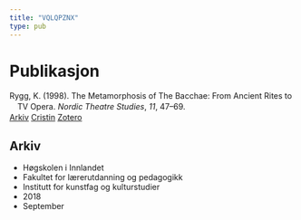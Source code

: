 ```yaml
---
title: "VQLQPZNX"
type: pub
---
```

<h1>Publikasjon</h1>
<article id="csl-bib-container-VQLQPZNX" class="csl-bib-container">
  <div class="csl-bib-body" style="line-height: 1.35; padding-left: 1em; text-indent:-1em;">
  <div class="csl-entry">Rygg, K. (1998). The Metamorphosis of The Bacchae: From Ancient Rites to TV Opera. <i>Nordic Theatre Studies</i>, <i>11</i>, 47&#x2013;69.</div>
</div>
  <div class="csl-bib-buttons">
    <a href="#taxonomy-article-VQLQPZNX" class="csl-bib-button">Arkiv</a>
    <a href="https://app.cristin.no/results/show.jsf?id=1612255" alt="Cristin URL" class="csl-bib-button">Cristin</a>
    <a href="http://zotero.org/groups/5402882/items/VQLQPZNX" alt="Zotero URL" class="csl-bib-button">Zotero</a>
  </div>
  <div id="csl-bib-meta-container-VQLQPZNX"></div>
</article>
<div id="csl-bib-meta-VQLQPZNX" class="csl-bib-meta">
  <article id="taxonomy-article-VQLQPZNX" class="taxonomy-article">
    <h1>Arkiv</h1>
    <ul>
      <li>Høgskolen i Innlandet</li>
      <li>Fakultet for lærerutdanning og pedagogikk</li>
      <li>Institutt for kunstfag og kulturstudier</li>
      <li>2018</li>
      <li>September</li>
    </ul>
  </article>
</div>
